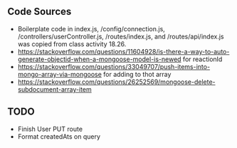## Code Sources

* Boilerplate code in index.js, /config/connection.js, /controllers/userController.js, /routes/index.js, and /routes/api/index.js was copied from class activity 18.26.
* https://stackoverflow.com/questions/11604928/is-there-a-way-to-auto-generate-objectid-when-a-mongoose-model-is-newed for reactionId
* https://stackoverflow.com/questions/33049707/push-items-into-mongo-array-via-mongoose for adding to thot array
* https://stackoverflow.com/questions/26252569/mongoose-delete-subdocument-array-item

## TODO

* Finish User PUT route
* Format createdAts on query